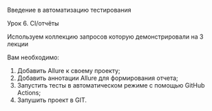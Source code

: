 Введение в автоматизацию тестирования

Урок 6. CI/отчёты

Используем коллекцию запросов которую демонстрировали на 3 лекции

Вам необходимо:
1. Добавить Allure к своему проекту;
2. Добавить аннотации Allure для формирования отчета;
3. Запустить тесты в автоматическом режиме с помощью GitHub Actions;
4. Запушить проект в GIT.